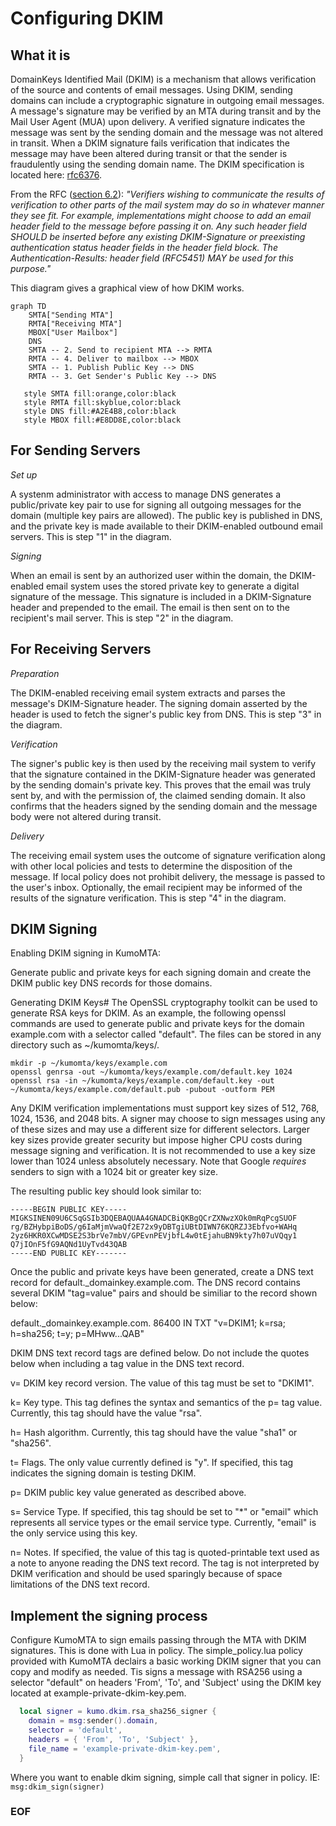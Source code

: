 # Configuring DKIM

## What it is

DomainKeys Identified Mail (DKIM) is a mechanism that allows verification of the source and contents of email messages. Using DKIM, sending domains can include a cryptographic signature in outgoing email messages. A message's signature may be verified by an MTA during transit and by the Mail User Agent (MUA) upon delivery. A verified signature indicates the message was sent by the sending domain and the message was not altered in transit. When a DKIM signature fails verification that indicates the message may have been altered during transit or that the sender is fraudulently using the sending domain name. The DKIM specification is located here: [rfc6376](https://datatracker.ietf.org/doc/html/rfc6376).

From the RFC ([section 6.2](https://datatracker.ietf.org/doc/html/rfc6376#section-6.2)):
_"Verifiers wishing to communicate the results of verification to other
   parts of the mail system may do so in whatever manner they see fit.
   For example, implementations might choose to add an email header
   field to the message before passing it on.  Any such header field
   SHOULD be inserted before any existing DKIM-Signature or preexisting
   authentication status header fields in the header field block.  The
   Authentication-Results: header field (RFC5451) MAY be used for this
   purpose."_


This diagram gives a graphical view of how DKIM works.

```mermaid
graph TD
    SMTA["Sending MTA"]
    RMTA["Receiving MTA"]
    MBOX["User Mailbox"]
    DNS
    SMTA -- 2. Send to recipient MTA --> RMTA
    RMTA -- 4. Deliver to mailbox --> MBOX
    SMTA -- 1. Publish Public Key --> DNS
    RMTA -- 3. Get Sender's Public Key --> DNS

   style SMTA fill:orange,color:black
   style RMTA fill:skyblue,color:black
   style DNS fill:#A2E4B8,color:black
   style MBOX fill:#E8DD8E,color:black
```

## For Sending Servers
*Set up*

A systenm administrator with access to manage DNS generates a public/private key pair to use for signing all outgoing messages for the domain (multiple key pairs are allowed). The public key is published in DNS, and the private key is made available to their DKIM-enabled outbound email servers. This is step "1" in the diagram.

*Signing*

When an email is sent by an authorized user within the domain, the DKIM-enabled email system uses the stored private key to generate a digital signature of the message. This signature is included in a DKIM-Signature header and prepended to the email. The email is then sent on to the recipient's mail server. This is step "2" in the diagram.

## For Receiving Servers
*Preparation*

The DKIM-enabled receiving email system extracts and parses the message's DKIM-Signature header. The signing domain asserted by the header is used to fetch the signer's public key from DNS. This is step "3" in the diagram.

*Verification*

The signer's public key is then used by the receiving mail system to verify that the signature contained in the DKIM-Signature header was generated by the sending domain's private key. This proves that the email was truly sent by, and with the permission of, the claimed sending domain. It also confirms that the headers signed by the sending domain and the message body were not altered during transit.

*Delivery*

The receiving email system uses the outcome of signature verification along with other local policies and tests to determine the disposition of the message. If local policy does not prohibit delivery, the message is passed to the user's inbox. Optionally, the email recipient may be informed of the results of the signature verification. This is step "4" in the diagram.

## DKIM Signing
Enabling DKIM signing in KumoMTA:

Generate public and private keys for each signing domain and create the DKIM public key DNS records for those domains.

Generating DKIM Keys#
The OpenSSL cryptography toolkit can be used to generate RSA keys for DKIM. As an example, the following openssl commands are used to generate public and private keys for the domain example.com with a selector called "default". The files can be stored in any directory such as ~/kumomta/keys/.

```
mkdir -p ~/kumomta/keys/example.com
openssl genrsa -out ~/kumomta/keys/example.com/default.key 1024
openssl rsa -in ~/kumomta/keys/example.com/default.key -out ~/kumomta/keys/example.com/default.pub -pubout -outform PEM
```

Any DKIM verification implementations must support key sizes of 512, 768, 1024, 1536, and 2048 bits. A signer may choose to sign messages using any of these sizes and may use a different size for different selectors. Larger key sizes provide greater security but impose higher CPU costs during message signing and verification. It is not recommended to use a key size lower than 1024 unless absolutely necessary. Note that Google _requires_ senders to sign with a 1024 bit or greater key size.

The resulting public key should look similar to:

```
-----BEGIN PUBLIC KEY-----
MIGKSINEN09U6CSqGSIb3DQEBAQUAA4GNADCBiQKBgQCrZXNwzXOk0mRqPcgSUOF
rg/BZHybpiBoDS/g6IaMjmVwaQf2E72x9yDBTgiUBtDIWN76KQRZJ3Ebfvo+WAHq
2yz6HKR0XCwMDSE2S3brVe7mbV/GPEvnPEVjbfL4w0tEjahuBN9kty7h07uVQqy1
Q7jIOnF5fG9AQNd1UyTvd43QAB
-----END PUBLIC KEY-------
```

Once the public and private keys have been generated, create a DNS text record for default._domainkey.example.com. The DNS record contains several DKIM "tag=value" pairs and should be similiar to the record shown below:

default._domainkey.example.com. 86400 IN TXT
"v=DKIM1; k=rsa; h=sha256; t=y; p=MHww...QAB"

DKIM DNS text record tags are defined below. Do not include the quotes below when including a tag value in the DNS text record.

v= DKIM key record version. The value of this tag must be set to "DKIM1".

k= Key type. This tag defines the syntax and semantics of the p= tag value. Currently, this tag should have the value "rsa".

h= Hash algorithm. Currently, this tag should have the value "sha1" or "sha256".

t= Flags. The only value currently defined is "y". If specified, this tag indicates the signing domain is testing DKIM.

p= DKIM public key value generated as described above.

s= Service Type. If specified, this tag should be set to "*" or "email" which represents all service types or the email service type. Currently, "email" is the only service using this key.

n= Notes. If specified, the value of this tag is quoted-printable text used as a note to anyone reading the DNS text record. The tag is not interpreted by DKIM verification and should be used sparingly because of space limitations of the DNS text record.

## Implement the signing process

Configure KumoMTA to sign emails passing through the MTA with DKIM signatures.  This is done with Lua in policy.  The simple_policy.lua policy provided with KumoMTA declairs a basic working DKIM signer that you can copy and modify as needed.  Tis signs a message with RSA256 using a selector "default" on headers 'From', 'To', and 'Subject' using the DKIM key located at example-private-dkim-key.pem. 

```lua
  local signer = kumo.dkim.rsa_sha256_signer {
    domain = msg:sender().domain,
    selector = 'default',
    headers = { 'From', 'To', 'Subject' },
    file_name = 'example-private-dkim-key.pem',
  }
```

Where you want to enable dkim signing, simple call that signer in policy.
IE:  `msg:dkim_sign(signer)`


### EOF

